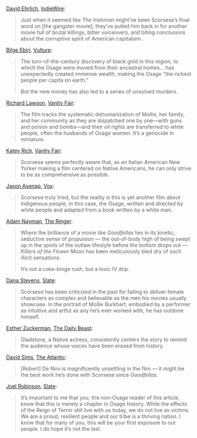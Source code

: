 <!-- Killers of the Flower Moon -->
[David Ehrlich](https://twitter.com/davidehrlich), [IndieWire](https://www.indiewire.com/criticism/movies/killers-of-the-flower-moon-review-1234865405/):

> Just when it seemed like _The Irishman_ might’ve been Scorsese’s final word on [the gangster movie], they’ve pulled him back in for another movie full of brutal killings, bitter voiceovers, and biting conclusions about the corruptive spirit of American capitalism.

[Bilge Ebiri](https://twitter.com/BilgeEbiri), [Vulture](https://www.vulture.com/article/killers-of-the-flower-moon-is-the-slipperiest-of-things.html):

> The turn-of-the-century discovery of black gold in this region, to which the Osage were moved from their ancestral homes... has unexpectedly created immense wealth, making the Osage "the richest people per capita on earth."
>
> But the new money has also led to a series of unsolved murders.

[Richard Lawson](https://twitter.com/rilaws), [Vanity Fair](https://www.vanityfair.com/hollywood/2023/05/killers-of-the-flower-moon-movie-review):

> The film tracks the systematic dehumanization of Mollie, her family, and her community as they are dispatched one by one—with guns and poison and bombs—and their oil rights are transferred to white people, often the husbands of Osage women. It’s a genocide in miniature.

[Katey Rich](https://twitter.com/kateyrich), [Vanity Fair](https://www.vanityfair.com/hollywood/2023/10/killers-of-the-flower-moon-ending):

> Scorsese seems perfectly aware that, as an Italian American New Yorker making a film centered on Native Americans, he can only strive to be as comprehensive as possible.

[Jason Asenap](https://twitter.com/asenap), [Vox](https://www.vox.com/2023/11/6/23945433/killers-flower-moon-osage-indigenous-scorsese-tell-story):

> Scorsese truly tried, but the reality is this is yet another film about Indigenous people, in this case, the Osage, written and directed by white people and adapted from a book written by a white man.

[Adam Nayman](https://twitter.com/brofromanother), [The Ringer](https://www.theringer.com/movies/2023/10/24/23929317/killers-of-the-flower-moon-review-martin-scorsese):

> Where the brilliance of a movie like _Goodfellas_ lies in its kinetic, seductive sense of propulsion — the out-of-body high of being swept up in the spoils of the outlaw lifestyle before the bottom drops out — _Killers of the Flower Moon_ has been meticulously bled dry of such illicit sensations.
> 
> It’s not a coke-binge rush, but a toxic IV drip.

[Dana Stevens](https://twitter.com/thehighsign), [Slate](https://slate.com/culture/2023/10/killers-of-the-flower-moon-movie-martin-scorsese.html?via=rss):

> Scorsese has been criticized in the past for failing to deliver female characters as complex and believable as the men his movies usually showcase. In the portrait of Mollie Burkhart, embodied by a performer as intuitive and artful as any he’s ever worked with, he has outdone himself.

[Esther Zuckerman](https://twitter.com/ezwrites), [The Daily Beast](https://www.thedailybeast.com/obsessed/killers-of-the-flower-moon-review-leonardo-dicaprios-best-acting):

> Gladstone, a Native actress, consistently centers the story to remind the audience whose voices have been erased from history.

[David Sims](https://twitter.com/davidlsims), [The Atlantic](https://www.theatlantic.com/culture/archive/2023/05/martin-scorsese-killers-of-the-flower-moon-review/674125/):

> [Robert] De Niro is magnificently unsettling in the film — it might be the best work he’s done with Scorsese since _Goodfellas_.

[Joel Robinson](https://twitter.com/trythebuffer), [Slate](https://slate.com/culture/2023/10/killers-of-the-flower-moon-movie-osage-martin-scorsese.html?via=rss):

> It’s important to me that you, the non-Osage reader of this article, know that this is merely a chapter in Osage history. While the effects of the Reign of Terror still live with us today, we do not live as victims. We are a proud, resilient people and our tribe is a thriving nation. I know that for many of you, this will be your first exposure to our people. I do hope it’s not the last.
